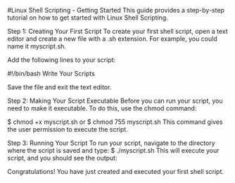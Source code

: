 #Linux Shell Scripting - Getting Started
This guide provides a step-by-step tutorial on how to get started with Linux Shell Scripting.

Step 1: Creating Your First Script
To create your first shell script, open a text editor and create a new file with a .sh extension. For example, you could name it myscript.sh.

Add the following lines to your script:

#!/bin/bash
Write Your Scripts 

Save the file and exit the text editor.

Step 2: Making Your Script Executable
Before you can run your script, you need to make it executable. To do this, use the chmod command:

$ chmod +x myscript.sh
or
$ chmod 755 myscript.sh
This command gives the user permission to execute the script.

Step 3: Running Your Script
To run your script, navigate to the directory where the script is saved and type:
$ ./myscript.sh
This will execute your script, and you should see the output:

Congratulations! You have just created and executed your first shell script.
